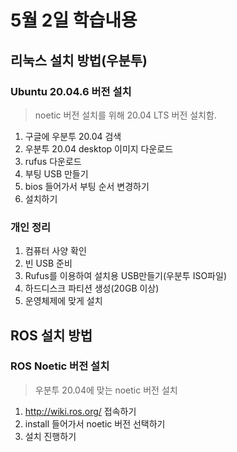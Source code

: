 # 5월 2일 학습내용
## 리눅스 설치 방법(우분투)
### Ubuntu 20.04.6 버전 설치
> noetic 버전 설치를 위해 20.04 LTS 버전 설치함.
1. 구글에 우분투 20.04 검색
2. 우분투 20.04 desktop 이미지 다운로드
3. rufus 다운로드
4. 부팅 USB 만들기
5. bios 들어가서 부팅 순서 변경하기
6. 설치하기


### 개인 정리
1. 컴퓨터 사양 확인
2. 빈 USB 준비
3. Rufus를 이용하여 설치용 USB만들기(우분투 ISO파일)
4. 하드디스크 파티션 생성(20GB 이상)
5. 운영체제에 맞게 설치


## ROS 설치 방법
### ROS Noetic 버전 설치
> 우분투 20.04에 맞는 noetic 버전 설치
1. http://wiki.ros.org/ 접속하기
2. install 들어가서 noetic 버전 선택하기
3. 설치 진행하기
